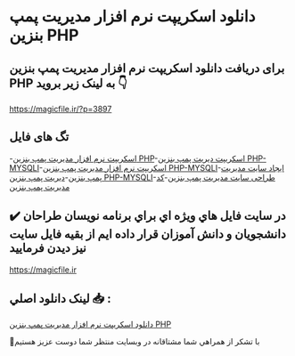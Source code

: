 # دانلود اسکریپت نرم افزار مدیریت پمپ بنزین PHP

## برای دریافت دانلود اسکریپت نرم افزار مدیریت پمپ بنزین PHP به لینک زیر بروید 👇

https://magicfile.ir/?p=3897

## تگ های فایل

-[اسکریپت نرم افزار مدیریت پمپ بنزین PHP](https://magicfile.ir/product/%d8%a7%d8%b3%da%a9%d8%b1%db%8c%d9%be%d8%aa%d9%86%d8%b1%d9%85-%d8%a7%d9%81%d8%b2%d8%a7%d8%b1-%d9%85%d8%af%db%8c%d8%b1%db%8c%d8%aa-%d9%be%d9%85%d9%be-%d8%a8%d9%86%d8%b2%db%8c%d9%86-php/)-[اسکریپت دیریت پمپ بنزین PHP-MYSQLI](https://magicfile.ir/product/%d8%a7%d8%b3%da%a9%d8%b1%db%8c%d9%be%d8%aa%d9%86%d8%b1%d9%85-%d8%a7%d9%81%d8%b2%d8%a7%d8%b1-%d9%85%d8%af%db%8c%d8%b1%db%8c%d8%aa-%d9%be%d9%85%d9%be-%d8%a8%d9%86%d8%b2%db%8c%d9%86-php/)-[اسکریپت نرم افزار مدیریت پمپ بنزین PHP-MYSQLI](https://magicfile.ir/product/%d8%a7%d8%b3%da%a9%d8%b1%db%8c%d9%be%d8%aa%d9%86%d8%b1%d9%85-%d8%a7%d9%81%d8%b2%d8%a7%d8%b1-%d9%85%d8%af%db%8c%d8%b1%db%8c%d8%aa-%d9%be%d9%85%d9%be-%d8%a8%d9%86%d8%b2%db%8c%d9%86-php/)-[ایجاد سایت مدیریت پمپ بنزین](https://magicfile.ir/product/%d8%a7%d8%b3%da%a9%d8%b1%db%8c%d9%be%d8%aa%d9%86%d8%b1%d9%85-%d8%a7%d9%81%d8%b2%d8%a7%d8%b1-%d9%85%d8%af%db%8c%d8%b1%db%8c%d8%aa-%d9%be%d9%85%d9%be-%d8%a8%d9%86%d8%b2%db%8c%d9%86-php/)-[دیریت پمپ بنزین PHP-MYSQLI](https://magicfile.ir/product/%d8%a7%d8%b3%da%a9%d8%b1%db%8c%d9%be%d8%aa%d9%86%d8%b1%d9%85-%d8%a7%d9%81%d8%b2%d8%a7%d8%b1-%d9%85%d8%af%db%8c%d8%b1%db%8c%d8%aa-%d9%be%d9%85%d9%be-%d8%a8%d9%86%d8%b2%db%8c%d9%86-php/)-[طراحی سایت مدیریت پمپ بنزین](https://magicfile.ir/product/%d8%a7%d8%b3%da%a9%d8%b1%db%8c%d9%be%d8%aa%d9%86%d8%b1%d9%85-%d8%a7%d9%81%d8%b2%d8%a7%d8%b1-%d9%85%d8%af%db%8c%d8%b1%db%8c%d8%aa-%d9%be%d9%85%d9%be-%d8%a8%d9%86%d8%b2%db%8c%d9%86-php/)-[کد مدیریت پمپ بنزین](https://magicfile.ir/product/%d8%a7%d8%b3%da%a9%d8%b1%db%8c%d9%be%d8%aa%d9%86%d8%b1%d9%85-%d8%a7%d9%81%d8%b2%d8%a7%d8%b1-%d9%85%d8%af%db%8c%d8%b1%db%8c%d8%aa-%d9%be%d9%85%d9%be-%d8%a8%d9%86%d8%b2%db%8c%d9%86-php/)

## ✔️ در سايت فايل هاي ويژه اي براي برنامه نويسان طراحان دانشجويان و دانش آموزان قرار داده ايم از بقيه فايل سايت نيز ديدن فرماييد

https://magicfile.ir


## لينک دانلود اصلي 📥 :

[دانلود اسکریپت نرم افزار مدیریت پمپ بنزین PHP](https://magicfile.ir/product/%d8%a7%d8%b3%da%a9%d8%b1%db%8c%d9%be%d8%aa%d9%86%d8%b1%d9%85-%d8%a7%d9%81%d8%b2%d8%a7%d8%b1-%d9%85%d8%af%db%8c%d8%b1%db%8c%d8%aa-%d9%be%d9%85%d9%be-%d8%a8%d9%86%d8%b2%db%8c%d9%86-php/) 


🙏با تشکر از همراهي شما مشتاقانه در وبسایت منتظر شما دوست عزیز هستیم

